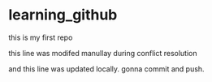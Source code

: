 # learning_github
this is my first repo

this line was modifed manullay during conflict resolution

and this line was updated locally. gonna commit and push.